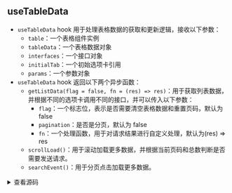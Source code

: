 ## useTableData

- `useTableData` hook 用于处理表格数据的获取和更新逻辑，接收以下参数：
  - `table`：一个表格组件实例
  - `tableData`：一个表格数据对象
  - `interfaces`：一个接口对象
  - `initialTab`：一个初始选项卡引用
  - `params`：一个参数对象
- `useTableData` hook 返回以下两个异步函数：
  - `getListData(flag = false, fn = (res) => res)`：用于获取列表数据，并根据不同的选项卡调用不同的接口，并可以传入以下参数：
    - `flag`：一个标志位，表示是否需要清空表格数据和重置页码，默认为 false
    - `pagination`：是否是分页，默认为 false
    - `fn`：一个处理函数，用于对请求结果进行自定义处理，默认为(res) => res
  - `scrollLoad()`：用于滚动加载更多数据，并根据当前页码和总数判断是否需要发送请求。
  - `searchEvent()`：用于分页点击加载更多数据。

<details>
<summary class="show">查看源码</summary>

```typescript
// 定义一个接口，用于描述表格数据的类型
interface TableData {
  loading: boolean // 是否正在加载
  tr: any[] // 表格行数组
  total: number // 数据总数
  [key: string]: any
}

// 定义一个接口，用于描述参数对象的类型
interface Params {
  current: number // 当前页码
  [key: string]: any // 其他任意属性
}

// 定义一个类型，用于描述请求函数的类型
type FetchFunction = (params: Params) => Promise<any>

/**
 * 用于封装异步请求的逻辑，接收一个请求函数作为参数
 * @param fetchFunction
 * @returns 返回异步函数
 */
function useFetch(fetchFunction: FetchFunction) {
  async function fetchData(tableData: TableData, params: Params) {
    let data
    tableData.loading = true
    try {
      data = await fetchFunction(params)
    } catch (error) {
      console.log(error)
    } finally {
      tableData.loading = false
    }
    return data
  }
  return fetchData
}

/**
 * 用于判断数据是否是响应式，并返回其值
 * @param data
 * @returns 返回其ref的value属性或自身
 */
function useData(data: Ref<string>) {
  if (isRef(data)) {
    return data.value
  }
  return data
}

/**
 * 用于处理表格数据的获取和更新逻辑
 * @param table 表格组件实例
 * @param tableData 表格数据对象
 * @param interfaces 接口对象
 * @param initialTab 选项卡引用
 * @param params 参数对象
 * @returns 返回getListData和scrollLoad和searchEvent三个异步函数
 */
export function useTableData(
  table: NxTableInstance,
  tableData: TableData,
  params: Params,
  interfaces: Record<string, FetchFunction> | FetchFunction,
  initialTab?: Ref<string>
) {
  const hashMap = new Map<string, ReturnType<typeof useFetch>>()
  let isMultipleOptions = false
  if (typeof interfaces === 'object' && initialTab) {
    isMultipleOptions = true
  }

  const getListData = async (flag = false, fn = (res: any) => res) => {
    let fetchData
    if (isMultipleOptions) {
      if (!hashMap.has(useData(initialTab!))) {
        const fetchApi = useFetch(interfaces![useData(initialTab!)])
        hashMap.set(useData(initialTab!), fetchApi)
      }
      fetchData = hashMap.get(useData(initialTab!))
    } else {
      fetchData = useFetch(interfaces as FetchFunction)
    }
    if (flag) {
      tableData.tr = []
      tableData.page.current = 1
    }
    const data = await fetchData(tableData, params)
    if (!data) return
    const { records = [], total = 0 } = fn(data)
    if (!pagination) {
      tableData.tr.push(...records)
    } else {
      tableData.tr = records
    }
    tableData.total = total
    table.value?.tableEmit('updateData')
  }

  const scrollLoad = async () => {
    if (tableData?.loading || tableData.total <= tableData.tr.length) return
    tableData.page.current++
    await getListData(false, false, handleResultData)
  }

  const searchEvent = async (fn: () => any) => {
    tableData.tr = []
    await getListData(false, true, handleResultData)
    fn && fn()
  }

  return {
    getListData,
    scrollLoad,
    searchEvent
  }
}
```

</details>
